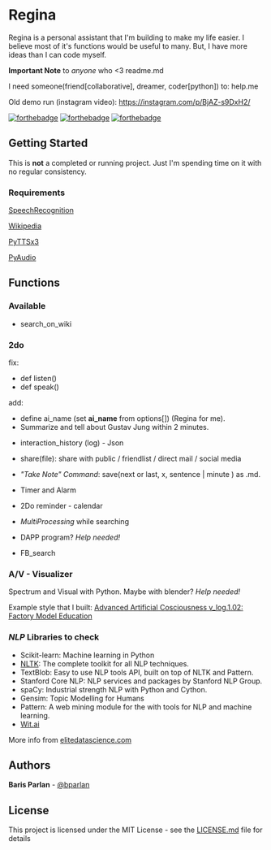 # Regina

Regina is a personal assistant that I'm building to make my life easier. I believe most of it's functions would be useful to many. But, I have more ideas than I can code myself.

**Important Note** to *anyone* who <3 readme.md

I need someone(friend[collaborative], dreamer, coder[python]) to:
    help.me

Old demo run (instagram video): https://instagram.com/p/BjAZ-s9DxH2/

[![forthebadge](https://forthebadge.com/images/badges/winter-is-coming.svg)](https://forthebadge.com)
[![forthebadge](https://forthebadge.com/images/badges/built-with-science.svg)](https://forthebadge.com)
[![forthebadge](https://forthebadge.com/images/badges/made-with-python.svg)](https://forthebadge.com)

## Getting Started

This is **not** a completed or running project. Just I'm spending time on it with no regular consistency.

### Requirements

[SpeechRecognition](https://pypi.org/project/SpeechRecognition)

[Wikipedia](https://github.com/goldsmith/Wikipedia)

[PyTTSx3](https://pypi.org/project/pyttsx3)

[PyAudio](https://pypi.org/project/PyAudio)

## Functions

### Available

- search_on_wiki

### 2do

fix:

* def listen()
* def speak()

add:

- define ai_name (set **ai_name** from options[]) (Regina for me).
- Summarize and tell about Gustav Jung within 2 minutes.

* interaction_history (log) - Json
* share(file): share with public / friendlist / direct mail / social media
* _"Take Note" Command_: save(next or last, x, sentence | minute ) as .md.
* Timer and Alarm
* 2Do reminder - calendar
* _MultiProcessing_ while searching
* DAPP program? *Help needed!*

* FB_search

### A/V - Visualizer

Spectrum and Visual with Python. Maybe with blender? *Help needed!*

Example style that I built: [Advanced Artificial Cosciousness v_log.1.02: Factory Model Education](https://www.youtube.com/watch?v=HQyjXEnHwow)

### *NLP* Libraries to check

- Scikit-learn: Machine learning in Python
- [NLTK](https://github.com/nltk/nltk): The complete toolkit for all NLP techniques.
- TextBlob: Easy to use NLP tools API, built on top of NLTK and Pattern.
- Stanford Core NLP: NLP services and packages by Stanford NLP Group.
- spaCy: Industrial strength NLP with Python and Cython.
- Gensim: Topic Modelling for Humans
- Pattern: A web mining module for the with tools for NLP and machine learning.
- [Wit.ai](https://github.com/wit-ai/pywit)

More info from [elitedatascience.com](https://elitedatascience.com/python-nlp-libraries)

## Authors

**Baris Parlan** - [@bparlan](https://www.twitter.com/bparlan)

## License

This project is licensed under the MIT License - see the [LICENSE.md](LICENSE.md) file for details